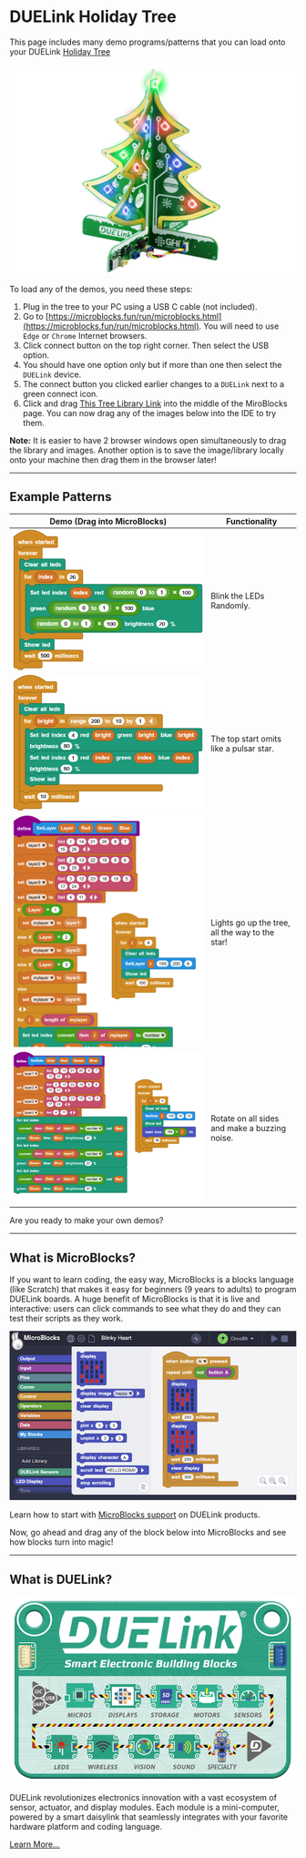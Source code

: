 # DUELink Holiday Tree

This page includes many demo programs/patterns that you can load onto your DUELink [Holiday Tree](https://www.duelink.com/docs/products/sptree-b)

![Holiday Tree](./img/sptree-b-1.png)

To load any of the demos, you need these steps:
1. Plug in the tree to your PC using a USB C cable (not included).
2. Go to [https://microblocks.fun/run/microblocks.html](https://microblocks.fun/run/microblocks.html). You will need to use `Edge` or `Chrome` Internet browsers.
3. Click connect button on the top right corner. Then select the USB option.
4. You should have one option only but if more than one then select the `DUELink` device.
5. The connect button you clicked earlier changes to a `DUELink` next to a green connect icon.
6. Click and drag [This Tree Library Link](https://www.duelink.com/code/driver/microblocks/holiday-tree.ubl) into the middle of the MiroBlocks page.
You can now drag any of the images below into the IDE to try them.

**Note:** It is easier to have 2 browser windows open simultaneously to drag the library and images. Another option is to save the image/library locally onto your machine then drag them in the browser later!

---

## Example Patterns

Demo (Drag into MicroBlocks) | Functionality
--- | ---
![Random Lights](./code/random.png) | Blink the LEDs Randomly.
![Pulsar](./code/pulsar.png) | The top start omits like a pulsar star.
![shooting star](./code/shooting-star.png) | Lights go up the tree, all the way to the star!
![Spaceship](./code/spaceship.png) | Rotate on all sides and make a buzzing noise.


Are you ready to make your own demos?

---

## What is MicroBlocks?

If you want to learn coding, the easy way, MicroBlocks is a blocks language (like Scratch) that makes it easy for beginners (9 years to adults) to program DUELink boards. A huge benefit of MicroBlocks is that it is live and interactive: users can click commands to see what they do and they can test their scripts as they work.

![MicroBlcoks](./img/microblocks-sample.png)

Learn how to start with [MicroBlocks support](https://www.duelink.com/docs/language/microblocks) on DUELink products.

Now, go ahead and drag any of the block below into MicroBlocks and see how blocks turn into magic!

---

## What is DUELink?

![DUELink Intro](./img/duelink-intro.png)


DUELink revolutionizes electronics innovation with a vast ecosystem of sensor, actuator, and display modules. Each module is a mini-computer, powered by a smart daisylink that seamlessly integrates with your favorite hardware platform and coding language.


[Learn More...](https://www.duelink.com/docs/what-is)
